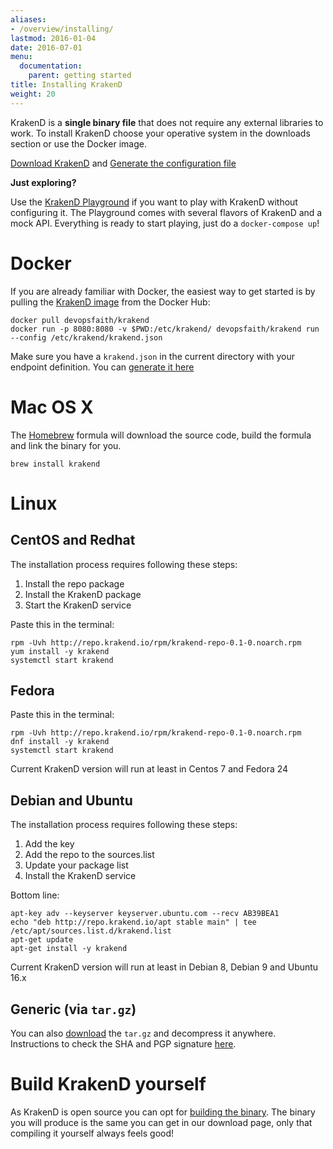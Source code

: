 ```yaml
---
aliases:
- /overview/installing/
lastmod: 2016-01-04
date: 2016-07-01
menu:
  documentation:
    parent: getting started
title: Installing KrakenD
weight: 20
---
```

KrakenD is a **single binary file** that does not require any external libraries to work. To install KrakenD choose your operative system in the downloads section or use the Docker image.


<a href="/download" class="btn btn-secondary"><i class="fa fa-download"></i> Download KrakenD</a>
and
<a href="http://designer.krakend.io" class="btn btn-secondary"><i class="fa fa-file"></i> Generate the configuration file</a>


**Just exploring?**

Use the [KrakenD Playground](https://github.com/devopsfaith/krakend-playground) if you want to play with KrakenD without configuring it. The Playground comes with several flavors of KrakenD and a mock API. Everything is ready to start playing, just do a `docker-compose up`!

# Docker
If you are already familiar with Docker, the easiest way to get started is by pulling the [KrakenD image](https://hub.docker.com/r/devopsfaith/krakend/) from the Docker Hub:

    docker pull devopsfaith/krakend
    docker run -p 8080:8080 -v $PWD:/etc/krakend/ devopsfaith/krakend run --config /etc/krakend/krakend.json

Make sure you have a `krakend.json` in the current directory with your endpoint definition. You can [generate it here](http://designer.krakend.io/)

# Mac OS X
The [Homebrew](https://brew.sh/) formula will download the source code, build the formula and link the binary for you.

    brew install krakend

# Linux

## CentOS and Redhat
The installation process requires following these steps:

1. Install the repo package
2. Install the KrakenD package
3. Start the KrakenD service

Paste this in the terminal:

    rpm -Uvh http://repo.krakend.io/rpm/krakend-repo-0.1-0.noarch.rpm
    yum install -y krakend
    systemctl start krakend

## Fedora
Paste this in the terminal:

    rpm -Uvh http://repo.krakend.io/rpm/krakend-repo-0.1-0.noarch.rpm
    dnf install -y krakend
    systemctl start krakend

Current KrakenD version will run at least in Centos 7 and Fedora 24

## Debian and Ubuntu

The installation process requires following these steps:

1. Add the key
2. Add the repo to the sources.list
3. Update your package list
4. Install the KrakenD service

Bottom line:

    apt-key adv --keyserver keyserver.ubuntu.com --recv AB39BEA1
    echo "deb http://repo.krakend.io/apt stable main" | tee /etc/apt/sources.list.d/krakend.list
    apt-get update
    apt-get install -y krakend

Current KrakenD version will run at least in Debian 8, Debian 9 and Ubuntu 16.x

## Generic (via `tar.gz`)
You can also [download](/download) the `tar.gz` and decompress it anywhere. Instructions to check the SHA and PGP signature [here](/docs/overview/verifying-packages).


# Build KrakenD yourself
As KrakenD is open source you can opt for [building the binary](https://github.com/devopsfaith/krakend-ce). The binary you will produce is the same you can get in our download page, only that compiling it yourself always feels good!
